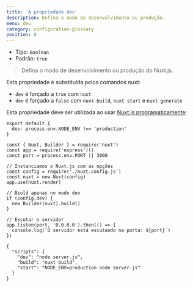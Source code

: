 ```yaml
---
title: 'A propriedade dev'
description: Defina o modo de desenvolvimento ou produção.
menu: dev
category: configuration-glossary
position: 6
---
```


- Tipo: `Boolean`
- Padrão: `true`

> Defina o modo de desenvolvimento ou produção do Nuxt.js.

Esta propriedade é substituída pelos comandos nuxt:

- `dev` é forçado a `true` com `nuxt`
- `dev` é forçado a `false` com `nuxt build`, `nuxt start` e `nuxt generate`

Esta propriedade deve ser utilizada ao usar [Nuxt.js programaticamente](/guides/internals-glossary/nuxt):

```js{}[nuxt.config.js]
export default {
  dev: process.env.NODE_ENV !== 'production'
}
```

```js{}[server.js]
const { Nuxt, Builder } = require('nuxt')
const app = require('express')()
const port = process.env.PORT || 3000

// Instanciamos o Nuxt.js com as opções
const config = require('./nuxt.config.js')
const nuxt = new Nuxt(config)
app.use(nuxt.render)

// Biuld apenas no modo dev
if (config.dev) {
  new Builder(nuxt).build()
}

// Escutar o servidor
app.listen(port, '0.0.0.0').then(() => {
  console.log(`O servidor está escutando na porta: ${port}`)
})
```

```json{}[package.json]
{
  "scripts": {
    "dev": "node server.js",
    "build": "nuxt build",
    "start": "NODE_ENV=production node server.js"
  }
}
```
